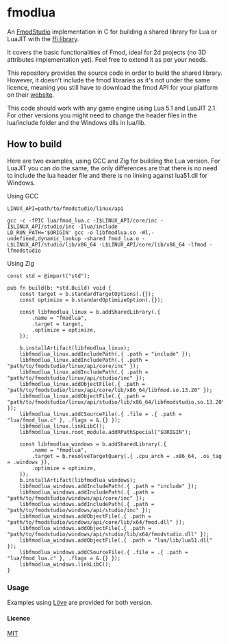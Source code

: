 # fmodlua
An [FmodStudio](https://www.fmod.com/resources/documentation-api?version=2.02&page=welcome.html) implementation in C for building a shared library for Lua or LuaJIT with the [ffi library](https://luajit.org/ext_ffi.html).

It covers the basic functionalities of Fmod, ideal for 2d projects (no 3D attributes implementation yet). Feel free to extend it as per your needs.

This repository provides the source code in order to build the shared library. However, it doesn't include the fmod libraries as it's not under the same licence, meaning you still have to download the fmod API for your platform on their [website](https://www.fmod.com/download).

This code should work with any game engine using Lua 5.1 and LuaJIT 2.1. For other versions you might need to change the header files in the lua/include folder and the Windows dlls in lua/lib.

## How to build 

Here are two examples, using GCC and Zig for building the Lua version. For LuaJIT you can do the same, the only differences are that there is no need to include the lua header file and there is no linking against lua51.dll for Windows.

Using GCC
```
LINUX_API=path/to/fmodstudio/linux/api

gcc -c -fPIC lua/fmod_lua.c -I$LINUX_API/core/inc -I$LINUX_API/studio/inc -Ilua/include
LD_RUN_PATH='$ORIGIN' gcc -o libfmodlua.so -Wl,-undefined,dynamic_lookup -shared fmod_lua.o -L$LINUX_API/studio/lib/x86_64 -L$LINUX_API/core/lib/x86_64 -lfmod -lfmodstudio
```

Using Zig
```zig
const std = @import("std");

pub fn build(b: *std.Build) void {
    const target = b.standardTargetOptions(.{});
    const optimize = b.standardOptimizeOption(.{});

    const libfmodlua_linux = b.addSharedLibrary(.{
        .name = "fmodlua",
        .target = target,
        .optimize = optimize,
    });

    b.installArtifact(libfmodlua_linux);
    libfmodlua_linux.addIncludePath(.{ .path = "include" });
    libfmodlua_linux.addIncludePath(.{ .path = "path/to/fmodstudio/linux/api/core/inc" });
    libfmodlua_linux.addIncludePath(.{ .path = "path/to/fmodstudio/linux/api/studio/inc" });
    libfmodlua_linux.addObjectFile(.{ .path = "path/to/fmodstudio/linux/api/core/lib/x86_64/libfmod.so.13.20" });
    libfmodlua_linux.addObjectFile(.{ .path = "path/to/fmodstudio/linux/api/studio/lib/x86_64/libfmodstudio.so.13.20" });
    libfmodlua_linux.addCSourceFile(.{ .file = .{ .path = "lua/fmod_lua.c" }, .flags = &.{} });
    libfmodlua_linux.linkLibC();
    libfmodlua_linux.root_module.addRPathSpecial("$ORIGIN");

    const libfmodlua_windows = b.addSharedLibrary(.{
        .name = "fmodlua",
        .target = b.resolveTargetQuery(.{ .cpu_arch = .x86_64, .os_tag = .windows }),
        .optimize = optimize,
    });
    b.installArtifact(libfmodlua_windows);
    libfmodlua_windows.addIncludePath(.{ .path = "include" });
    libfmodlua_windows.addIncludePath(.{ .path = "path/to/fmodstudio/windows/api/core/inc" });
    libfmodlua_windows.addIncludePath(.{ .path = "path/to/fmodstudio/windows/api/studio/inc" });
    libfmodlua_windows.addObjectFile(.{ .path = "path/to/fmodstudio/windows/api/core/lib/x64/fmod.dll" });
    libfmodlua_windows.addObjectFile(.{ .path = "path/to/fmodstudio/windows/api/studio/lib/x64/fmodstudio.dll" });
    libfmodlua_windows.addObjectFile(.{ .path = "lua/lib/lua51.dll" });
    libfmodlua_windows.addCSourceFile(.{ .file = .{ .path = "lua/fmod_lua.c" }, .flags = &.{} });
    libfmodlua_windows.linkLibC();
}
```

### Usage

Examples using [Löve](https://love2d.org/wiki/Main_Page) are provided for both version.

#### Licence

[MIT](https://mit-license.org/)
